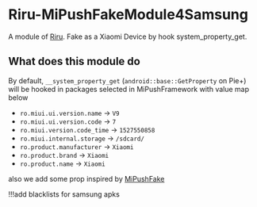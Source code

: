 # Riru-MiPushFakeModule4Samsung

A module of [Riru](https://github.com/RikkaApps/Riru). Fake as a Xiaomi Device by hook system_property_get.

## What does this module do

By default, `__system_property_get` (`android::base::GetProperty` on Pie+) will be hooked in packages selected in
MiPushFramework with value map below

* `ro.miui.ui.version.name` -> `V9`
* `ro.miui.ui.version.code` -> `7`
* `ro.miui.version.code_time` -> `1527550858`
* `ro.miui.internal.storage` -> `/sdcard/`
* `ro.product.manufacturer` -> `Xiaomi`
* `ro.product.brand` -> `Xiaomi`
* `ro.product.name` -> `Xiaomi`

also we add some prop inspired by [MiPushFake](https://github.com/Magisk-Modules-Repo/MiPushFake)

!!!add blacklists for samsung apks
